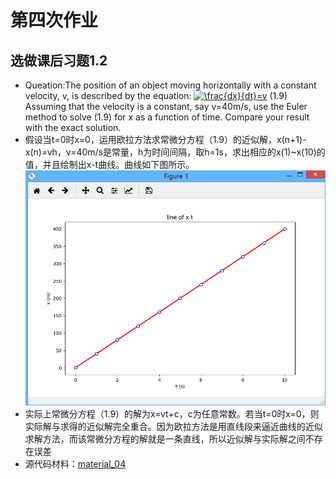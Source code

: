 # 第四次作业
## 选做课后习题1.2
* Queation:The position of an object moving horizontally with a constant velocity, v, is described by the equation:
<a href="http://www.codecogs.com/eqnedit.php?latex=\frac{dx}{dt}=v" target="_blank"><img src="http://latex.codecogs.com/gif.latex?\frac{dx}{dt}=v" title="\frac{dx}{dt}=v" /></a> (1.9)
Assuming that the velocity is a constant, say v=40m/s, use the Euler method to solve (1.9) for x as a function of time. Compare your result with the exact solution.
* 假设当t=0时x=0，运用欧拉方法求常微分方程（1.9）的近似解，x(n+1)-x(n)=vh，v=40m/s是常量，h为时间间隔，取h=1s，求出相应的x(1)~x(10)的值，并且绘制出x-t曲线。曲线如下图所示。
![question12](https://github.com/spaceandnight/compuational_physics_N2015301020065/blob/master/QQ%E6%88%AA%E5%9B%BE20170929190333.png)
* 实际上常微分方程（1.9）的解为x=vt+c，c为任意常数。若当t=0时x=0，则实际解与求得的近似解完全重合。因为欧拉方法是用直线段来逼近曲线的近似求解方法，而该常微分方程的解就是一条直线，所以近似解与实际解之间不存在误差
* 源代码材料：[material_04](https://github.com/spaceandnight/compuational_physics_N2015301020065/blob/master/question12.py)
